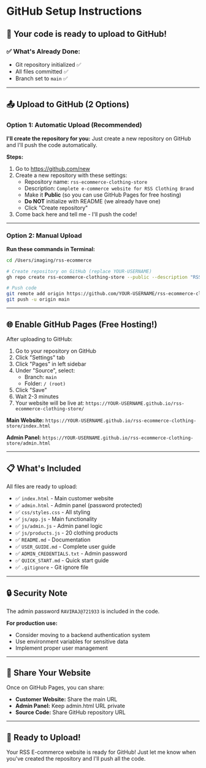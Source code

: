 # GitHub Setup Instructions

## 🚀 Your code is ready to upload to GitHub!

### ✅ What's Already Done:
- Git repository initialized ✅
- All files committed ✅
- Branch set to `main` ✅

---

## 📤 Upload to GitHub (2 Options)

### Option 1: Automatic Upload (Recommended)

**I'll create the repository for you:**
Just create a new repository on GitHub and I'll push the code automatically.

**Steps:**
1. Go to https://github.com/new
2. Create a new repository with these settings:
   - Repository name: `rss-ecommerce-clothing-store`
   - Description: `Complete e-commerce website for RSS Clothing Brand`
   - Make it **Public** (so you can use GitHub Pages for free hosting)
   - **Do NOT** initialize with README (we already have one)
   - Click "Create repository"
3. Come back here and tell me - I'll push the code!

---

### Option 2: Manual Upload

**Run these commands in Terminal:**

```bash
cd /Users/imaging/rss-ecommerce

# Create repository on GitHub (replace YOUR-USERNAME)
gh repo create rss-ecommerce-clothing-store --public --description "RSS E-commerce Clothing Store"

# Push code
git remote add origin https://github.com/YOUR-USERNAME/rss-ecommerce-clothing-store.git
git push -u origin main
```

---

## 🌐 Enable GitHub Pages (Free Hosting!)

After uploading to GitHub:

1. Go to your repository on GitHub
2. Click "Settings" tab
3. Click "Pages" in left sidebar
4. Under "Source", select:
   - Branch: `main`
   - Folder: `/ (root)`
5. Click "Save"
6. Wait 2-3 minutes
7. Your website will be live at:
   `https://YOUR-USERNAME.github.io/rss-ecommerce-clothing-store/`

**Main Website:** `https://YOUR-USERNAME.github.io/rss-ecommerce-clothing-store/index.html`

**Admin Panel:** `https://YOUR-USERNAME.github.io/rss-ecommerce-clothing-store/admin.html`

---

## 📋 What's Included

All files are ready to upload:
- ✅ `index.html` - Main customer website
- ✅ `admin.html` - Admin panel (password protected)
- ✅ `css/styles.css` - All styling
- ✅ `js/app.js` - Main functionality
- ✅ `js/admin.js` - Admin panel logic
- ✅ `js/products.js` - 20 clothing products
- ✅ `README.md` - Documentation
- ✅ `USER_GUIDE.md` - Complete user guide
- ✅ `ADMIN_CREDENTIALS.txt` - Admin password
- ✅ `QUICK_START.md` - Quick start guide
- ✅ `.gitignore` - Git ignore file

---

## 🔒 Security Note

The admin password `RAVIRAJ@721933` is included in the code.

**For production use:**
- Consider moving to a backend authentication system
- Use environment variables for sensitive data
- Implement proper user management

---

## 📱 Share Your Website

Once on GitHub Pages, you can share:
- **Customer Website:** Share the main URL
- **Admin Panel:** Keep admin.html URL private
- **Source Code:** Share GitHub repository URL

---

## 🎉 Ready to Upload!

Your RSS E-commerce website is ready for GitHub! Just let me know when you've created the repository and I'll push all the code.
